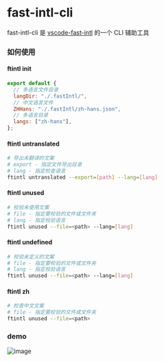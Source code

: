 # fast-intl-cli

fast-intl-cli 是 [vscode-fast-intl](https://github.com/xiaotangdou/vscode-fast-intl/blob/master/README.md) 的一个 CLI 辅助工具

### 如何使用

#### ftintl init

```js
export default {
  // 多语言文件目录
  langDir: "./.fastIntl/",
  // 中文语言文件
  ZHHans: "./.fastIntl/zh-hans.json",
  // 多语言目录
  langs: ["zh-hans"],
};
```

#### ftintl untranslated

```sh
# 导出未翻译的文案
# export - 指定文件导出目录
# lang - 指定检查语言
ftintl untranslated --export=[path] --lang=[lang]
```

#### ftintl unused

```sh
# 校验未使用文案
# file - 指定要校验的文件或文件夹
# lang - 指定校验语言
ftintl unused --file=<path> --lang=[lang]
```

#### ftintl undefined

```sh
# 校验未定义的文案
# file - 指定要校验的文件或文件夹
# lang - 指定校验语言
ftintl unused --file=<path> --lang=[lang]
```

#### ftintl zh

```sh
# 检查中文文案
# file - 指定要校验的文件或文件夹
ftintl unused --file=<path>
```

### demo

![image](https://github.com/xiaotangdou/fast-intl-cli/blob/main/demo.gif)
